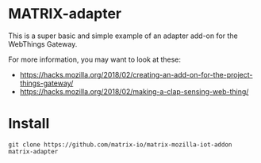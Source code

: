 # MATRIX-adapter

This is a super basic and simple example of an adapter add-on for the WebThings
Gateway.

For more information, you may want to look at these:
* https://hacks.mozilla.org/2018/02/creating-an-add-on-for-the-project-things-gateway/
* https://hacks.mozilla.org/2018/02/making-a-clap-sensing-web-thing/

# Install
```
git clone https://github.com/matrix-io/matrix-mozilla-iot-addon matrix-adapter
```